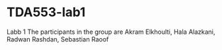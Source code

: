 # TDA553-lab1
Labb 1
 The participants in the group are Akram Elkhoulti, Hala Alazkani, Radwan Rashdan, Sebastian Raoof
